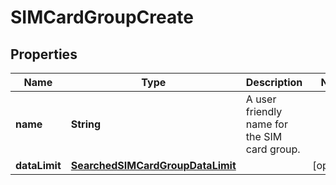 

# SIMCardGroupCreate


## Properties

| Name | Type | Description | Notes |
|------------ | ------------- | ------------- | -------------|
|**name** | **String** | A user friendly name for the SIM card group. |  |
|**dataLimit** | [**SearchedSIMCardGroupDataLimit**](SearchedSIMCardGroupDataLimit.md) |  |  [optional] |



